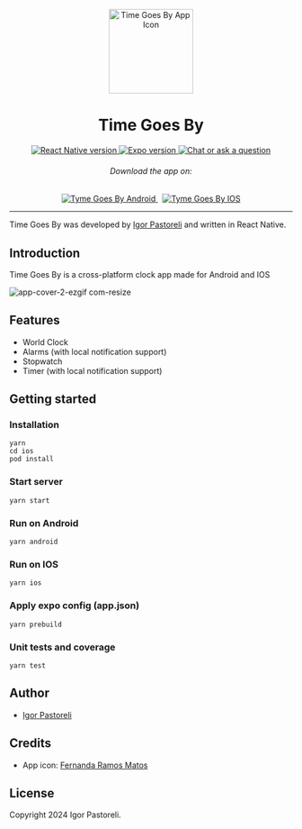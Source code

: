 <p align="center">
  <img src="https://github.com/pastoreli/my-clock/assets/22511012/a1c7c6ba-a1de-417a-ad15-03f5466266fc" alt="Time Goes By App Icon" width="150">
  <h1 align="center">Time Goes By</h1>
<p>

<p align="center">
  <a aria-label="React Native version" href="https://reactnative.dev" target="_blank">
    <img alt="React Native version" src="https://img.shields.io/badge/React%20Native-0.73.6-%234ED6F8?style=flat&logo=react&logoColor=%234ED6F8&labelColor=%23000000" />
  </a>
  <a aria-label="Expo version" href="https://expo.dev" target="_blank">
    <img alt="Expo version" src="https://img.shields.io/badge/Expo-50.0.11-%23FFFFFF?style=flat&logo=expo&logoColor=%23FFFFFF&labelColor=%23000000" />
  </a>
  <a aria-label="Chat or ask a question" href="https://www.linkedin.com/in/igor-pastoreli" target="_blank">
    <img alt="Chat or ask a question" src="https://img.shields.io/badge/Contact-LinkedIn-%230059B5?style=flat&logo=linkedin&logoColor=%230059B5&labelColor=%23000000" />
  </a>
</p>

<h6 align="center">Download the app on:</h6>
<p align="center">
  <a aria-label="Tyme Goes By Android" href="https://play.google.com/store/apps/details?id=com.igorpastoreli.myclock" target="_blank">
    <img alt="Tyme Goes By Android" src="https://img.shields.io/badge/Play Store-ffffff?style=for-the-badge&logo=googleplay&logoColor=000000" target="_blank" />
  </a>&nbsp;
   <a aria-label="Tyme Goes By IOS" href="https://apps.apple.com/app/id6479380239" target="_blank">
    <img alt="Tyme Goes By IOS" src="https://img.shields.io/badge/App Store-ffffff?style=for-the-badge&logo=apple&logoColor=000000" target="_blank" />
  </a>
</p>

<hr />

Time Goes By was developed by [Igor Pastoreli](https://www.linkedin.com/in/igor-pastoreli) and written in React Native.

## Introduction

Time Goes By is a cross-platform clock app made for Android and IOS

![app-cover-2-ezgif com-resize](https://github.com/pastoreli/time-goes-by/assets/22511012/c87fb521-b09a-4557-bbb9-28426f53ab56)

## Features

- World Clock
- Alarms (with local notification support)
- Stopwatch
- Timer (with local notification support)

## Getting started

### Installation
    yarn
    cd ios
    pod install

### Start server
    yarn start

### Run on Android
    yarn android

### Run on IOS
    yarn ios

### Apply expo config (app.json)
    yarn prebuild

### Unit tests and coverage
    yarn test

## Author
* [Igor Pastoreli](https://www.linkedin.com/in/igor-pastoreli/)

## Credits
* App icon: [Fernanda Ramos Matos](https://sandwiche.me/fernandarmatos)

## License

Copyright 2024 Igor Pastoreli.
